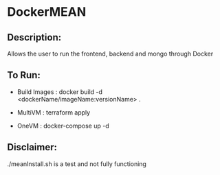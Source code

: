 # DockerMEAN

## Description:
Allows the user to run the frontend, backend and mongo through Docker

## To Run:
  - Build Images  :   docker build -d <dockerName/imageName:versionName> .
  
  - MultiVM       :   terraform apply
  
  - OneVM         :   docker-compose up -d
  
## Disclaimer:
./meanInstall.sh is a test and not fully functioning
